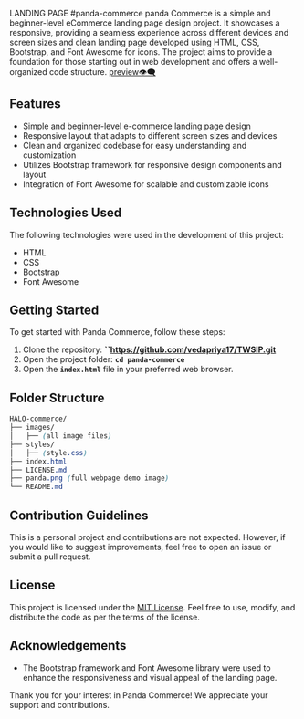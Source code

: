 LANDING PAGE
#panda-commerce
panda Commerce is a simple and beginner-level eCommerce landing page design project. It showcases a responsive, providing a seamless experience across different devices and screen sizes and clean landing page developed using HTML, CSS, Bootstrap, and Font Awesome for icons. The project aims to provide a foundation for those starting out in web development and offers a well-organized code structure. [preview👁️‍🗨️](https://panda-commerce-2023.netlify.app/)

## Features
- Simple and beginner-level e-commerce landing page design
- Responsive layout that adapts to different screen sizes and devices
- Clean and organized codebase for easy understanding and customization
- Utilizes Bootstrap framework for responsive design components and layout
- Integration of Font Awesome for scalable and customizable icons

## Technologies Used
The following technologies were used in the development of this project:
- HTML
- CSS
- Bootstrap
- Font Awesome

## Getting Started
To get started with Panda Commerce, follow these steps:

1. Clone the repository: **``https://github.com/vedapriya17/TWSIP.git**
2. Open the project folder: **`cd panda-commerce`**
3. Open the **`index.html`** file in your preferred web browser.

## Folder Structure
``` css
HALO-commerce/
├── images/
│   ├── (all image files)
├── styles/
│   ├── (style.css)
├── index.html
├── LICENSE.md
├── panda.png (full webpage demo image)
└── README.md
```

## Contribution Guidelines
This is a personal project and contributions are not expected. However, if you would like to suggest improvements, feel free to open an issue or submit a pull request.

## License
This project is licensed under the [MIT License](LICENSE.md). Feel free to use, modify, and distribute the code as per the terms of the license.

## Acknowledgements
- The Bootstrap framework and Font Awesome library were used to enhance the responsiveness and visual appeal of the landing page.


Thank you for your interest in Panda Commerce! We appreciate your support and contributions.
